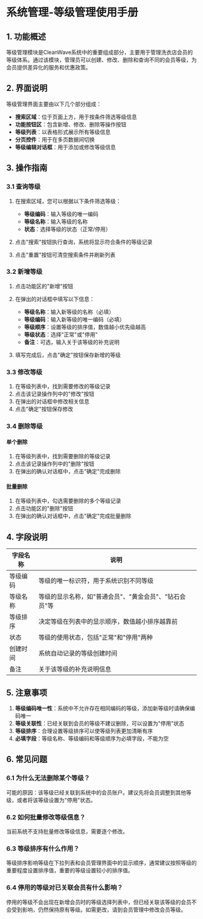 # 系统管理-等级管理使用手册

## 1. 功能概述

等级管理模块是CleanWave系统中的重要组成部分，主要用于管理洗衣店会员的等级体系。通过该模块，管理员可以创建、修改、删除和查询不同的会员等级，为会员提供差异化的服务和优惠政策。

## 2. 界面说明

等级管理界面主要由以下几个部分组成：

- **搜索区域**：位于页面上方，用于按条件筛选等级信息
- **功能按钮区**：包含新增、修改、删除等操作按钮
- **等级列表**：以表格形式展示所有等级信息
- **分页控件**：用于在多页数据间切换
- **等级编辑对话框**：用于添加或修改等级信息

## 3. 操作指南

### 3.1 查询等级

1. 在搜索区域，您可以根据以下条件筛选等级：
   - **等级编码**：输入等级的唯一编码
   - **等级名称**：输入等级的名称
   - **状态**：选择等级的状态（正常/停用）

2. 点击"搜索"按钮执行查询，系统将显示符合条件的等级记录
3. 点击"重置"按钮可清空搜索条件并刷新列表

### 3.2 新增等级

1. 点击功能区的"新增"按钮
2. 在弹出的对话框中填写以下信息：
   - **等级名称**：输入新等级的名称（必填）
   - **等级编码**：输入新等级的唯一编码（必填）
   - **等级顺序**：设置等级的排序值，数值越小优先级越高
   - **等级状态**：选择"正常"或"停用"
   - **备注**：可选，输入关于该等级的补充说明

3. 填写完成后，点击"确定"按钮保存新增的等级

### 3.3 修改等级

1. 在等级列表中，找到需要修改的等级记录
2. 点击该记录操作列中的"修改"按钮
3. 在弹出的对话框中修改相关信息
4. 点击"确定"按钮保存修改

### 3.4 删除等级

#### 单个删除

1. 在等级列表中，找到需要删除的等级记录
2. 点击该记录操作列中的"删除"按钮
3. 在弹出的确认对话框中，点击"确定"完成删除

#### 批量删除

1. 在等级列表中，勾选需要删除的多个等级记录
2. 点击功能区的"删除"按钮
3. 在弹出的确认对话框中，点击"确定"完成批量删除

## 4. 字段说明

| 字段名称 | 说明 |
| --- | --- |
| 等级编码 | 等级的唯一标识符，用于系统识别不同等级 |
| 等级名称 | 等级的显示名称，如"普通会员"、"黄金会员"、"钻石会员"等 |
| 等级排序 | 决定等级在列表中的显示顺序，数值越小排序越靠前 |
| 状态 | 等级的使用状态，包括"正常"和"停用"两种 |
| 创建时间 | 系统自动记录的等级创建时间 |
| 备注 | 关于该等级的补充说明信息 |

## 5. 注意事项

1. **等级编码唯一性**：系统中不允许存在相同编码的等级，添加新等级时请确保编码唯一
2. **等级关联性**：已经关联到会员的等级不建议删除，可以设置为"停用"状态
3. **等级排序**：合理设置等级排序可以使等级列表更加清晰有序
4. **必填字段**：等级名称、等级编码和等级顺序为必填字段，不能为空

## 6. 常见问题

### 6.1 为什么无法删除某个等级？

可能的原因：该等级已经关联到系统中的会员账户。建议先将会员调整到其他等级，或者将该等级设置为"停用"状态。

### 6.2 如何批量修改等级信息？

当前系统不支持批量修改等级信息，需要逐个修改。

### 6.3 等级排序有什么作用？

等级排序影响等级在下拉列表和会员管理界面中的显示顺序，通常建议按照等级的重要程度设置排序值，重要的等级设置较小的排序值。

### 6.4 停用的等级对已关联会员有什么影响？

停用的等级不会出现在新增会员时的等级选择列表中，但已经关联该等级的会员不会受到影响，仍然保持原有等级。如需更改，请到会员管理中修改会员等级。
